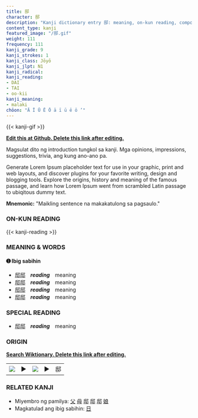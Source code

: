 ```yaml
---
title: 邸
character: 邸
description: "Kanji dictionary entry 邸: meaning, on-kun reading, compounds, origin, related kanji"
content_type: kanji
featured_image: "/邸.gif"
weight: 111
frequency: 111
kanji_grade: 9
kanji_strokes: 1
kanji_class: Jōyō
kanji_jlpt: N1
kanji_radical: 
kanji_reading: 
- DAI
- TAI
- oo-kii
kanji_meaning:
- malaki
chōon: "Ā Ī Ū Ē Ō ā ī ū ē ō ’"
---
```

[//]: # (Don't edit the line below. Kanji animated GIF code is automatically generated.)
{{< kanji-gif >}}

[//]: # (Edit below this line.)

**[Edit this at Github. Delete this link after editing.](https://github.com/tim0g/tim/tree/main/content/kanji/邸/index.md)**

Magsulat dito ng introduction tungkol sa kanji. Mga opinions, impressions, suggestions, trivia, ang kung ano-ano pa.

Generate Lorem Ipsum placeholder text for use in your graphic, print and web layouts, and discover plugins for your favorite writing, design and blogging tools. Explore the origins, history and meaning of the famous passage, and learn how Lorem Ipsum went from scrambled Latin passage to ubiqitous dummy text.
 
**Mnemonic:** "Maikling sentence na makakatulong sa pagsaulo."

### ON-KUN READING

[//]: # (Don't edit the line below. ON-KUN READING code is automatically generated.)
{{< kanji-reading >}}

### MEANING & WORDS

#### ➊ **Ibig sabihin**
  - [邸](../邸)[邸](../邸)　***reading***　meaning
  - [邸](../邸)[邸](../邸)　***reading***　meaning
  - [邸](../邸)[邸](../邸)　***reading***　meaning
  - [邸](../邸)[邸](../邸)　***reading***　meaning

### SPECIAL READING
  - [邸](../邸)[邸](../邸)　***reading***　meaning

### ORIGIN

**[Search Wiktionary. Delete this link after editing.](https://wiktionary.org/wiki/邸)**
<table class="kanji-table"><tr><td>
<img src="60px-邸-bronze.svg.png">
</td><td>▶</td><td>
<img src="60px-邸-oracle.svg.png">
</td><td>▶</td>
<td class="kanji-origin">邸</td>
</tr></table>

### RELATED KANJI
- Miyembro ng pamilya: [父](../父) [母](../母) [邸](../邸) [邸](../邸) [邸](../邸) [娘](../娘)
- Magkatulad ang ibig sabihin: [日](../日)
